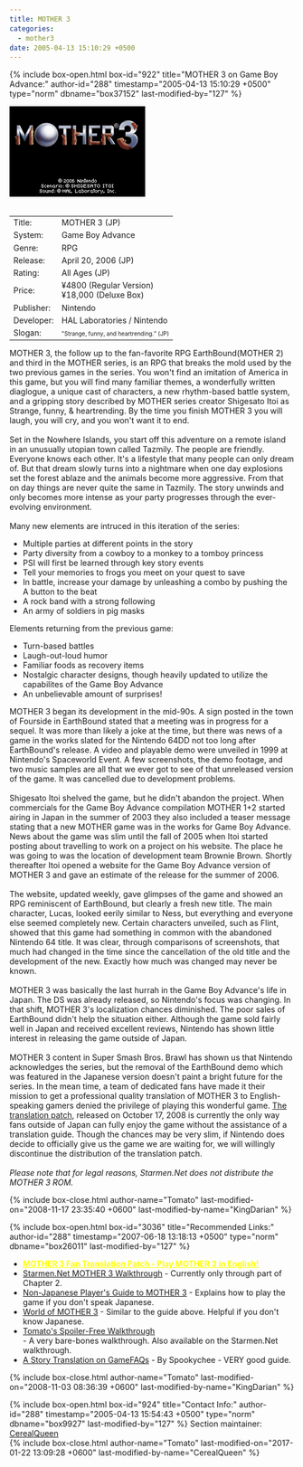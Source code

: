 ```yaml
---
title: MOTHER 3
categories:
  - mother3
date: 2005-04-13 15:10:29 +0500
---
```

{% include box-open.html box-id="922" title="MOTHER 3 on Game Boy Advance:" author-id="288" timestamp="2005-04-13 15:10:29 +0500" type="norm" dbname="box37152" last-modified-by="127" %}
<div class="gameinfo">
	<img src="title.png" alt="MOTHER 3" /><br /><br />
	<table>
		<tr>
			<td class="label">Title:</td>
			<td>MOTHER 3 (JP)</td>
		</tr>
		<tr>
			<td class="label">System:</td>
			<td>Game Boy Advance</td>
		</tr>
		<tr>
			<td class="label">Genre:</td>
			<td>RPG</td>
		</tr>
		<tr>
			<td class="label">Release:</td>
			<td>April 20, 2006 (JP)</td>
		</tr>
		<tr>
			<td class="label">Rating:</td>
			<td>All Ages (JP)</td>
		</tr>
		<tr>
			<td class="label">Price:</td>
			<td>¥4800 (Regular Version)<br />¥18,000 (Deluxe Box)</td>
		</tr>
		<tr>
			<td class="label">Publisher:</td>
			<td>Nintendo</td>
		</tr>
		<tr>
			<td class="label">Developer:</td>
			<td>HAL Laboratories / Nintendo</td>
		</tr>
		<tr>
			<td class="label">Slogan:</td>
			<td><font size="1">"Strange, funny, and heartrending." (JP)</font></td>
		</tr>
	</table>
</div>
<p>
MOTHER 3, the follow up to the fan-favorite RPG EarthBound(MOTHER 2) and third in the MOTHER series, is an RPG that breaks the mold used by the two previous games in the series. You won't find an imitation of America in this game, but you will find many familiar themes, a wonderfully written diaglogue, a unique cast of characters, a new rhythm-based battle system, and a gripping story described by MOTHER series creator Shigesato Itoi as Strange, funny, & heartrending. By the time you finish MOTHER 3 you will laugh, you will cry, and you won't want it to end.
<BR /><BR />
Set in the Nowhere Islands, you start off this adventure on a remote island in an unusually utopian town called Tazmily. The people are friendly. Everyone knows each other. It's a lifestyle that many people can only dream of. But that dream slowly turns into a nightmare when one day explosions set the forest ablaze and the animals become more aggressive. From that on day things are never quite the same in Tazmily. The story unwinds and only becomes more intense as your party progresses through the ever-evolving environment.
<BR /><BR />
Many new elements are intruced in this iteration of the series:
<ul>
<li>Multiple parties at different points in the story</li>
<li>Party diversity from a cowboy to a monkey to a tomboy princess</li>
<li>PSI will first be learned through key story events</li>
<li>Tell your memories to frogs you meet on your quest to save</li>
<li>In battle, increase your damage by unleashing a combo by pushing the A button to the beat</li>
<li>A rock band with a strong following</li>
<li>An army of soldiers in pig masks</li>
</ul>
Elements returning from the previous game:
<ul>
<li>Turn-based battles</li>
<li>Laugh-out-loud humor</li>
<li>Familiar foods as recovery items</li>
<li>Nostalgic character designs, though heavily updated to utilize the capabilites of the Game Boy Advance</li>
<li>An unbelievable amount of surprises!</li>
</ul>
MOTHER 3 began its development in the mid-90s. A sign posted in the town of Fourside in EarthBound stated that a meeting was in progress for a sequel. It was more than likely a joke at the time, but there was news of a game in the works slated for the Nintendo 64DD not too long after EarthBound's release. A video and playable demo were unveiled in 1999 at Nintendo's Spaceworld Event. A few screenshots, the demo footage, and two music samples are all that we ever got to see of that unreleased version of the game. It was cancelled due to development problems.
<BR /><BR />
Shigesato Itoi shelved the game, but he didn't abandon the project. When commercials for the Game Boy Advance compilation MOTHER 1+2 started airing in Japan in the summer of 2003 they also included a teaser message stating that a new MOTHER game was in the works for Game Boy Advance. News about the game was slim until the fall of 2005 when Itoi started posting about travelling to work on a project on his website. The place he was going to was the location of development team Brownie Brown. Shortly thereafter Itoi opened a website for the Game Boy Advance version of MOTHER 3 and gave an estimate of the release for the summer of 2006.
<BR /><BR />
The website, updated weekly, gave glimpses of the game and showed an RPG reminiscent of EarthBound, but clearly a fresh new title. The main character, Lucas, looked eerily similar to Ness, but everything and everyone else seemed completely new. Certain characters unveiled, such as Flint, showed that this game had something in common with the abandoned Nintendo 64 title. It was clear, through comparisons of screenshots, that much had changed in the time since the cancellation of the old title and the development of the new. Exactly how much was changed may never be known.
<BR /><BR />
MOTHER 3 was basically the last hurrah in the Game Boy Advance's life in Japan. The DS was already released, so Nintendo's focus was changing. In that shift, MOTHER 3's localization chances diminished. The poor sales of EarthBound didn't help the situation either. Although the game sold fairly well in Japan and received excellent reviews, Nintendo has shown little interest in releasing the game outside of Japan.
<BR /><BR />
MOTHER 3 content in Super Smash Bros. Brawl has shown us that Nintendo acknowledges the series, but the removal of the EarthBound demo which was featured in the Japanese version doesn't paint a bright future for the series. In the mean time, a team of dedicated fans have made it their mission to get a professional quality translation of MOTHER 3 to English-speaking gamers denied the privilege of playing this wonderful game. <a href="http://mother3.fobby.net/">The translation patch</a>, released on October 17, 2008 is currently the only way fans outside of Japan can fully enjoy the game without the assistance of a translation guide. Though the chances may be very slim, if Nintendo does decide to officially give us the game we are waiting for, we will willingly discontinue the distribution of the translation patch.
<BR /><BR />
<i>Please note that for legal reasons, Starmen.Net does not distribute the MOTHER 3 ROM.</i>

</p>
{% include box-close.html author-name="Tomato" last-modified-on="2008-11-17 23:35:40 +0600" last-modified-by-name="KingDarian" %}

{% include box-open.html box-id="3036" title="Recommended Links:" author-id="288" timestamp="2007-06-18 13:18:13 +0500" type="norm" dbname="box26011" last-modified-by="127" %}
<ul><li><a href="http://mother3.fobby.net"><font color="yellow"><b><u>MOTHER 3 Fan Translation Patch - Play MOTHER 3 in English!</u></b></font></a></li>

  <li><a href="http://walkthrough.starmen.net/mother3/">Starmen.Net MOTHER 3 Walkthrough</a> - Currently only through part of Chapter 2.</li>

  <li><a href="http://chasmang.googlepages.com/non-japaneseplayer%27sguidetomother3">Non-Japanese Player's Guide to MOTHER 3</a> - Explains how to play the game if you don't speak Japanese.</li>

  <li><a href="http://m3world.fobby.net/">World of MOTHER 3</a> - Similar to the guide above. Helpful if you don't know Japanese.</li>

  <li><a href="http://starmen.net/forum/?t=msg&th=22820">Tomato's Spoiler-Free Walkthrough</a></li> - A very bare-bones walkthrough. Also available on the Starmen.Net walkthrough.

  <li><a href="http://www.gamefaqs.com/portable/gbadvance/file/914622/42740">A Story Translation on GameFAQs</a> - By Spookychee - VERY good guide.</li>

</ul>
{% include box-close.html author-name="Tomato" last-modified-on="2008-11-03 08:36:39 +0600" last-modified-by-name="KingDarian" %}

{% include box-open.html box-id="924" title="Contact Info:" author-id="288" timestamp="2005-04-13 15:54:43 +0500" type="norm" dbname="box9927" last-modified-by="127" %}
<table1 />
Section maintainer:<br />
<table2 />
<a href="https://forum.starmen.net/members/CerealQueen">CerealQueen</a><br />
<table3 />
{% include box-close.html author-name="Tomato" last-modified-on="2017-01-22 13:09:28 +0600" last-modified-by-name="CerealQueen" %}
